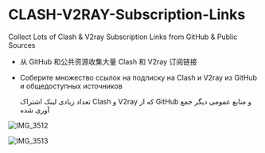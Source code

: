 # CLASH-V2RAY-Subscription-Links


Collect Lots of Clash & V2ray Subscription Links from GitHub & Public Sources  

*   从 GitHub 和公共资源收集大量 Clash 和 V2ray 订阅链接

*   Соберите множество ссылок на подписку на Clash и V2ray из GitHub и общедоступных источников

     تعداد زیادی لینک اشتراک   Clash و V2ray که از GitHub و منابع عمومی دیگر جمع آوری شده


 
![IMG_3512](https://github.com/mermeroo/V2RAY-and-CLASH-Subscription-Links/assets/131429982/93d18070-a40e-496a-bf2c-7cc12cab9f91)


![IMG_3513](https://github.com/mermeroo/V2RAY-and-CLASH-Subscription-Links/assets/131429982/6aea0294-2bbc-4948-99a3-c0e9bf395e22)



